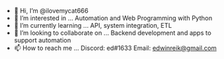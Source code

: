 - 👋 Hi, I’m @ilovemycat666
- 👀 I’m interested in ... Automation and Web Programming with Python
- 🌱 I’m currently learning ... API, system integration, ETL
- 💞️ I’m looking to collaborate on ... Backend development and apps to support automation  
- 📫 How to reach me ... 
Discord: ed#1633
Email: edwinreik@gmail.com

<!---
ilovemycat666/ilovemycat666 is a ✨ special ✨ repository because its `README.md` (this file) appears on your GitHub profile.
You can click the Preview link to take a look at your changes.
--->
